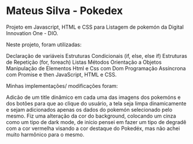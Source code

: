 # Mateus Silva - Pokedex

Projeto em Javascript, HTML e CSS para Listagem de pokemón da Digital Innovation One - DIO. 


Neste projeto, foram utilizadas:

 Declaração de variáveis
 Estruturas Condicionais (if, else, else if)
 Estruturas de Repetição (for, foreach)
 Listas
 Métodos
 Orientação a Objetos
 Manipulação de Elementos Html e Css com Dom
 Programação Assíncrona com Promise e then
 JavaScript, HTML e CSS.

 
Minhas implementações/ modificações foram:

Adicão de um title dinâmico em cada uma das imagens dos pokemóns e dos botões para que ao clique do usuário, a tela seja limpa dinamicamente e sejam adicionados apenas os dados do pokemón selecionado pelo mesmo.
Fiz uma alteração da cor do background, colocando um cinza como um tipo de dark mode, de início pensei em fazer um tipo de degradê com a cor vermelha visando a cor destaque do Pokedéx, mas não achei muito harmônico para o mesmo.
